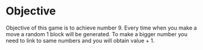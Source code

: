 # Objective

Objective of this game is to achieve number 9.
Every time when you make a move a random 1 block will be generated.
To make a bigger number you need to link to same numbers and you will obtain value + 1.

